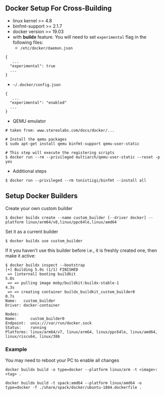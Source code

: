 ## Docker Setup For Cross-Building
- linux kernel >= 4.8
- binfmt-support >= 2.1.7
- docker version >= 19.03
- with **buildx** feature. You will need to set `experimental` flag in the following files: 
   - `/etc/docker/daemon.json`
```
{
   ...
  "experimental": true
  ...
}
```
   - `~/.docker/config.json`

```
{
   ...
  "experimental": "enabled"
  ...
}
```
- QEMU emulator
```
# taken from: www.stereolabs.com/docs/docker/...

# Install the qemu packages
$ sudo apt-get install qemu binfmt-support qemu-user-static

# This step will execute the registering scripts
$ docker run --rm --privileged multiarch/qemu-user-static --reset -p yes 
```

- Additional steps
```
$ docker run --privileged --rm tonistiigi/binfmt --install all
```

## Setup Docker Builders
Create your own custom builder
```
$ docker buildx create --name custom_builder [--driver docker] --platform linux/arm64/v8,linux/ppc64le,linux/amd64
```
Set it as a current builder
```
$ docker buildx use custom_builder
```

If it you haven't use this builder before i.e., it is freshly created one, then make it active:
```
$ docker buildx inspect --bootstrap
[+] Building 5.0s (1/1) FINISHED                                                                                                                                             
 => [internal] booting buildkit                                                                                                                                         5.0s
 => => pulling image moby/buildkit:buildx-stable-1                                                                                                                      4.3s
 => => creating container buildx_buildkit_custom_builder0                                                                                                               0.7s
Name:   custom_builder
Driver: docker-container

Nodes:
Name:      custom_builder0
Endpoint:  unix:///var/run/docker.sock
Status:    running
Platforms: linux/arm64/v7, linux/arm64, linux/ppc64le, linux/amd64, linux/riscv64, linux/386
```

### Example
You may need to reboot your PC to enable all changes
```
docker buildx build -o type=docker --platform linux/arm -t <image>:<tag> .
```

```
docker buildx build -t spack:amd64 --platform linux/amd64 -o type=docker -f ./share/spack/docker/ubuntu-1804.dockerfile .
```